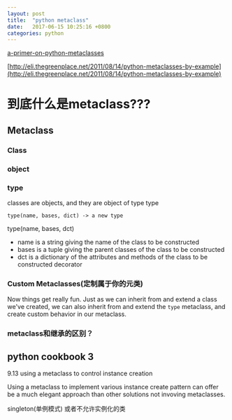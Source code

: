 ```yaml
---
layout: post
title:  "python metaclass"
date:   2017-06-15 10:25:16 +0800
categories: python
---
```

[a-primer-on-python-metaclasses](https://jakevdp.github.io/blog/2012/12/01/a-primer-on-python-metaclasses/)

[http://eli.thegreenplace.net/2011/08/14/python-metaclasses-by-example](http://eli.thegreenplace.net/2011/08/14/python-metaclasses-by-example)

# 到底什么是metaclass???

## Metaclass

### Class

### object

### type

classes are objects, and they are object of type type
 
`type(name, bases, dict) -> a new type`

type(name, bases, dct)

* name is a string giving the name of the class to be constructed
* bases is a tuple giving the parent classes of the class to be constructed
* dct is a dictionary of the attributes and methods of the class to be constructed
decorator

###  Custom Metaclasses(定制属于你的元类)
Now things get really fun. Just as we can inherit from and extend a class we've created, we can also inherit from and extend the `type` metaclass, and create custom behavior in our metaclass.
### metaclass和继承的区别？

## python cookbook 3
9.13 using a metaclass to control instance creation

Using a metaclass to implement various instance create pattern can offer be a much elegant approach than other solutions not invoving metaclasses.

singleton(单例模式) 或者不允许实例化的类
